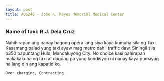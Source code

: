 ```yaml
---
layout: post
title: AOS240 - Jose R. Reyes Memorial Medical Center 
---
```


### Name of taxi: R.J. Dela Cruz

Nahihirapan ang nanay bagong opera lang siya kaya kumuha sila ng Taxi. Kasamang palad yung taxi ayaw mag metro dahil traffic daw.  Siningil sila p350 papuntang Hulo, Mandaluyong City.  No choice kasi pahirapan makakakuha ng taxi at dagdag pa yung kondisyon ni nanay kaya pumayag na lang din ang kapatid ko.

```Over charging, Contracting```
